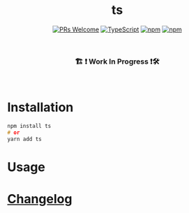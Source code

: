 
<h1 align="center">
  <!-- <img src=".logo.png" alt=ts/><br/> -->
  ts
</h1>

<div align="center">

[![PRs Welcome](https://img.shields.io/badge/PRs-welcome-brightgreen.svg?style=flat-square)](http://makeapullrequest.com)
[![TypeScript](https://badgen.net/npm/types/env-var)](http://www.typescriptlang.org/)
[![npm](https://img.shields.io/npm/v/ts)](https://www.npmjs.com/package/ts)
[![npm](https://img.shields.io/npm/dw/ts)](https://www.npmjs.com/package/ts)
</div>

<br/>

<div align="center">
  <h3> 🏗 ❗ Work In Progress ❗🛠 </h3>
</div>

<br/>

# Installation
```c
npm install ts
# or
yarn add ts
```

# Usage

# [Changelog](CHANGELOG.md)